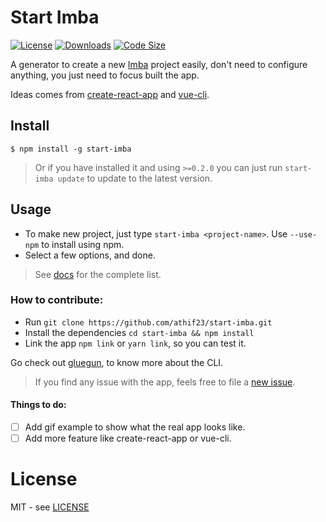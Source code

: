# Start Imba

[![License](https://img.shields.io/github/license/athif23/start-imba?style=flat-square)](https://github.com/athif23/start-imba/blob/master/LICENSE) [![Downloads](https://img.shields.io/npm/dm/start-imba?style=flat-square)](https://www.npmjs.com/package/start-imba) [![Code Size](https://img.shields.io/github/languages/code-size/athif23/start-imba?style=flat-square)](https://github.com/athif23/start-imba/)

A generator to create a new [Imba](https://github.com/imba/imba) project easily, don't need to configure anything, you just need to focus built the app.

Ideas comes from [create-react-app](https://github.com/facebook/create-react-app) and [vue-cli](https://github.com/vuejs/vue-cli).

## Install
```
$ npm install -g start-imba
```
> Or if you have installed it and using `>=0.2.0` you can just run `start-imba update` to update to the latest version.

## Usage

- To make new project, just type `start-imba <project-name>`. Use `--use-npm` to install using npm.
- Select a few options, and done.

> See [docs](docs/commands.md) for the complete list.

### How to contribute:

- Run `git clone https://github.com/athif23/start-imba.git`
- Install the dependencies `cd start-imba && npm install`
- Link the app `npm link` or `yarn link`, so you can test it.

Go check out [gluegun](https://infinitered.github.io/gluegun/), to know more about the CLI.

> If you find any issue with the app, feels free to file a [new issue](https://github.com/athif23/start-imba/issues?q=is%3Aissue+is%3Aopen+sort%3Aupdated-desc).

#### Things to do:

- [ ] Add gif example to show what the real app looks like.
- [ ] Add more feature like create-react-app or vue-cli.

# License

MIT - see [LICENSE](LICENSE)
